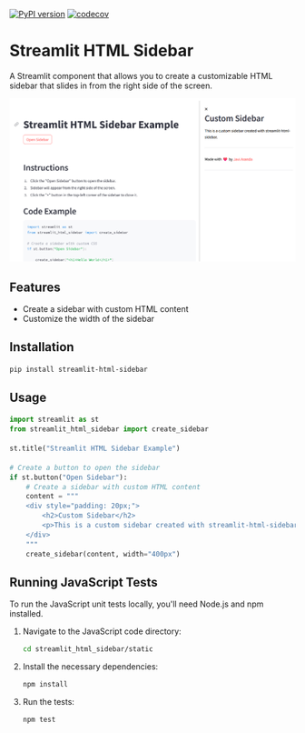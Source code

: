 [![PyPI version](https://badge.fury.io/py/streamlit-html-sidebar.svg)](https://badge.fury.io/py/streamlit-html-sidebar)
[![codecov](https://codecov.io/gh/javi-aranda/streamlit-html-sidebar/branch/master/graph/badge.svg)](https://codecov.io/gh/javi-aranda/streamlit-html-sidebar)


# Streamlit HTML Sidebar

A Streamlit component that allows you to create a customizable HTML sidebar that slides in from the right side of the screen.

![Streamlit HTML Sidebar](https://github.com/javi-aranda/streamlit-html-sidebar/blob/master/examples/example.png?raw=true)

## Features

- Create a sidebar with custom HTML content
- Customize the width of the sidebar

## Installation

```bash
pip install streamlit-html-sidebar
```

## Usage

```python
import streamlit as st
from streamlit_html_sidebar import create_sidebar

st.title("Streamlit HTML Sidebar Example")

# Create a button to open the sidebar
if st.button("Open Sidebar"):
    # Create a sidebar with custom HTML content
    content = """
    <div style="padding: 20px;">
        <h2>Custom Sidebar</h2>
        <p>This is a custom sidebar created with streamlit-html-sidebar.</p>
    </div>
    """
    create_sidebar(content, width="400px")
```

## Running JavaScript Tests

To run the JavaScript unit tests locally, you'll need Node.js and npm installed.

1.  Navigate to the JavaScript code directory:
    ```bash
    cd streamlit_html_sidebar/static
    ```
2.  Install the necessary dependencies:
    ```bash
    npm install
    ```
3.  Run the tests:
    ```bash
    npm test
    ```
